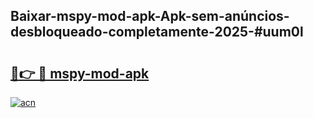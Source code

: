 ## Baixar-mspy-mod-apk-Apk-sem-anúncios-desbloqueado-completamente-2025-#uum0l

# <h2><a href="https://ainizakaria.my?title=mspy-mod-apk&ref=22M">🔗👉 🔴 mspy-mod-apk</a></h2>

[![acn](https://github.com/user-attachments/assets/0f9c940e-d8b0-45ae-aac7-cd30a18b3e1c)](https://ainizakaria.my?title=mspy-mod-apk&ref=22M)

